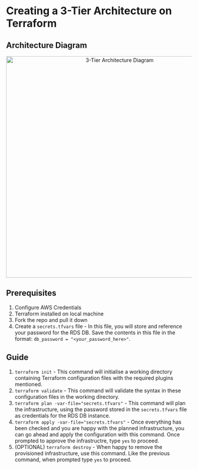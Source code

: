 # Creating a 3-Tier Architecture on Terraform 

## Architecture Diagram
<p align="center">
<img width="600" alt="3-Tier Architecture Diagram" src="https://github.com/ShafiqueMahen/3-tier-architecture-terraform/assets/128451228/314e99cb-6108-4b29-a662-b98220736358">
</p>

## Prerequisites

1. Configure AWS Credentials
2. Terraform installed on local machine
3. Fork the repo and pull it down
4. Create a `secrets.tfvars` file - In this file, you will store and reference your password for the RDS DB. Save the contents in this file in the format: `db_password = "<your_password_here>"`.

## Guide

1. `terraform init` - This command will initialise a working directory containing Terraform configuration files with the required plugins mentioned.
2. `terraform validate` - This command will validate the syntax in these configuration files in the working directory.
3. `terraform plan -var-file="secrets.tfvars"` - This command will plan the infrastructure, using the password stored in the `secrets.tfvars` file as credentials for the RDS DB instance.
4. `terraform apply -var-file="secrets.tfvars"` - Once everything has been checked and you are happy with the planned infrastructure, you can go ahead and apply the configuration with this command. Once prompted to approve the infrastructre, type `yes` to proceed.
5. (OPTIONAL) `terraform destroy` - When happy to remove the provisioned infrastructure, use this command. Like the previous command, when prompted type `yes` to proceed.




